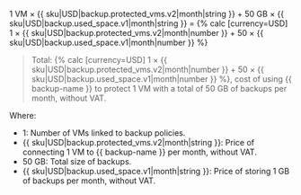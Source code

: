 1 VM × {{ sku|USD|backup.protected_vms.v2|month|string }} + 50 GB × {{ sku|USD|backup.used_space.v1|month|string }} = {% calc [currency=USD] 1 × {{ sku|USD|backup.protected_vms.v2|month|number }} + 50 × {{ sku|USD|backup.used_space.v1|month|number }} %}

> Total: {% calc [currency=USD] 1 × {{ sku|USD|backup.protected_vms.v2|month|number }} + 50 × {{ sku|USD|backup.used_space.v1|month|number }} %}, cost of using {{ backup-name }} to protect 1 VM with a total of 50 GB of backups per month, without VAT.

Where:
* 1: Number of VMs linked to backup policies.
* {{ sku|USD|backup.protected_vms.v2|month|string }}: Price of connecting 1 VM to {{ backup-name }} per month, without VAT.
* 50 GB: Total size of backups.
* {{ sku|USD|backup.used_space.v1|month|string }}: Price of storing 1 GB of backups per month, without VAT.